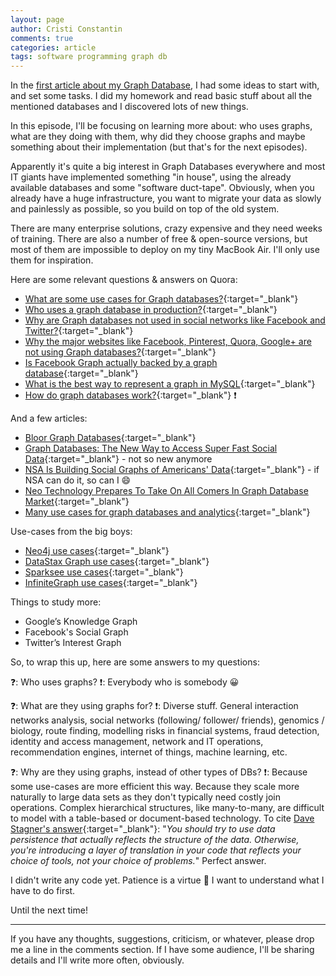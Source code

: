 ```yaml
---
layout: page
author: Cristi Constantin
comments: true
categories: article
tags: software programming graph db
---
```


In the [first article about my Graph Database](/2017/05/making-a-graph-db-ep1), I had some ideas to start with, and set some tasks. I did my homework and read basic stuff about all the mentioned databases and I discovered lots of new things.

In this episode, I'll be focusing on learning more about: who uses graphs, what are they doing with them, why did they choose graphs and maybe something about their implementation (but that's for the next episodes).

Apparently it's quite a big interest in Graph Databases everywhere and most IT giants have implemented something "in house", using the already available databases and some "software duct-tape".
Obviously, when you already have a huge infrastructure, you want to migrate your data as slowly and painlessly as possible, so you build on top of the old system.

There are many enterprise solutions, crazy expensive and they need weeks of training. There are also a number of free & open-source versions, but most of them are impossible to deploy on my tiny MacBook Air. I'll only use them for inspiration.

Here are some relevant questions & answers on Quora:

- [What are some use cases for Graph databases?](https://www.quora.com/What-are-some-use-cases-for-graph-databases){:target="_blank"}
- [Who uses a graph database in production?](https://www.quora.com/Neo4j-Who-uses-a-graph-database-in-production){:target="_blank"}
- [Why are Graph databases not used in social networks like Facebook and Twitter?](https://quora.com/Why-are-graph-databases-not-used-in-social-networks-like-Facebook-and-Twitter){:target="_blank"}
- [Why the major websites like Facebook, Pinterest, Quora, Google+ are not using Graph databases?](https://quora.com/Why-the-major-websites-like-Facebook-pinterest-quora-google+-are-not-using-Graph-databases){:target="_blank"}
- [Is Facebook Graph actually backed by a graph database](https://www.quora.com/Is-Facebook-Graph-actually-backed-by-a-graph-database){:target="_blank"}
- [What is the best way to represent a graph in MySQL](https://www.quora.com/What-is-the-best-way-to-represent-a-graph-in-MySQL){:target="_blank"}
- [How do graph databases work?](https://www.quora.com/How-do-graph-databases-work){:target="_blank"} :exclamation:

And a few articles:

- [Bloor Graph Databases](http://www.bloorresearch.com/technology/graph-databases){:target="_blank"}
- [Graph Databases: The New Way to Access Super Fast Social Data](http://mashable.com/2012/09/26/graph-databases){:target="_blank"} - not so new anymore
- [NSA Is Building Social Graphs of Americans' Data](http://mashable.com/2013/09/28/nsa-social-graphs){:target="_blank"} - if NSA can do it, so can I :smile:
- [Neo Technology Prepares To Take On All Comers In Graph Database Market](https://techcrunch.com/2015/10/21/neo-technology-ready-to-take-on-competition-in-graph-database-market){:target="_blank"}
- [Many use cases for graph databases and analytics](https://www.oreilly.com/ideas/there-are-many-use-cases-for-graph-databases-and-analytics){:target="_blank"}

Use-cases from the big boys:

- [Neo4j use cases](https://neo4j.com/use-cases){:target="_blank"}
- [DataStax Graph use cases](http://www.datastax.com/products/datastax-enterprise-graph){:target="_blank"}
- [Sparksee use cases](http://www.sparsity-technologies.com/#sparksee){:target="_blank"}
- [InfiniteGraph use cases](http://www.objectivity.com/solutions/use-cases){:target="_blank"}

Things to study more:

- Google’s Knowledge Graph
- Facebook's Social Graph
- Twitter’s Interest Graph


So, to wrap this up, here are some answers to my questions:

:question:: Who uses graphs?
:exclamation:: Everybody who is somebody :grinning:

:question:: What are they using graphs for?
:exclamation:: Diverse stuff. General interaction networks analysis, social networks (following/ follower/ friends), genomics / biology, route finding, modelling risks in financial systems, fraud detection, identity and access management, network and IT operations, recommendation engines, internet of things, machine learning, etc.

:question:: Why are they using graphs, instead of other types of DBs?
:exclamation:: Because some use-cases are more efficient this way. Because they scale more naturally to large data sets as they don't typically need costly join operations. Complex hierarchical structures, like many-to-many, are difficult to model with a table-based or document-based technology. To cite [Dave Stagner's answer](https://www.quora.com/What-are-some-use-cases-for-graph-databases/answer/Dave-Stagner?srid=JyOG){:target="_blank"}: "*You should try to use data persistence that actually reflects the structure of the data. Otherwise, you're introducing a layer of translation in your code that reflects your choice of tools, not your choice of problems.*" Perfect answer.


I didn't write any code yet. Patience is a virtue :pray:
I want to understand what I have to do first.

Until the next time!

-----

If you have any thoughts, suggestions, criticism, or whatever, please drop me a line in the comments section.
If I have some audience, I'll be sharing details and I'll write more often, obviously.
